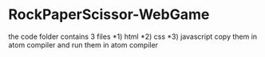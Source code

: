 # RockPaperScissor-WebGame
the code folder contains 3 files 
*1) html
*2) css
*3) javascript
copy them in atom compiler
and run them in atom compiler 
